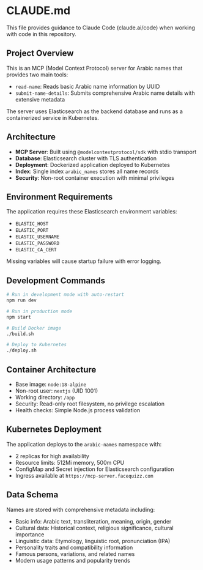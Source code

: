 # CLAUDE.md

This file provides guidance to Claude Code (claude.ai/code) when working with code in this repository.

## Project Overview

This is an MCP (Model Context Protocol) server for Arabic names that provides two main tools:
- `read-name`: Reads basic Arabic name information by UUID
- `submit-name-details`: Submits comprehensive Arabic name details with extensive metadata

The server uses Elasticsearch as the backend database and runs as a containerized service in Kubernetes.

## Architecture

- **MCP Server**: Built using `@modelcontextprotocol/sdk` with stdio transport
- **Database**: Elasticsearch cluster with TLS authentication
- **Deployment**: Dockerized application deployed to Kubernetes
- **Index**: Single index `arabic_names` stores all name records
- **Security**: Non-root container execution with minimal privileges

## Environment Requirements

The application requires these Elasticsearch environment variables:
- `ELASTIC_HOST`
- `ELASTIC_PORT` 
- `ELASTIC_USERNAME`
- `ELASTIC_PASSWORD`
- `ELASTIC_CA_CERT`

Missing variables will cause startup failure with error logging.

## Development Commands

```bash
# Run in development mode with auto-restart
npm run dev

# Run in production mode
npm start

# Build Docker image
./build.sh

# Deploy to Kubernetes
./deploy.sh
```

## Container Architecture

- Base image: `node:18-alpine`
- Non-root user: `nextjs` (UID 1001)
- Working directory: `/app`
- Security: Read-only root filesystem, no privilege escalation
- Health checks: Simple Node.js process validation

## Kubernetes Deployment

The application deploys to the `arabic-names` namespace with:
- 2 replicas for high availability
- Resource limits: 512Mi memory, 500m CPU
- ConfigMap and Secret injection for Elasticsearch configuration
- Ingress available at `https://mcp-server.facequizz.com`

## Data Schema

Names are stored with comprehensive metadata including:
- Basic info: Arabic text, transliteration, meaning, origin, gender
- Cultural data: Historical context, religious significance, cultural importance
- Linguistic data: Etymology, linguistic root, pronunciation (IPA)
- Personality traits and compatibility information
- Famous persons, variations, and related names
- Modern usage patterns and popularity trends